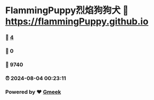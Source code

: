 # FlammingPuppy烈焰狗狗犬 :link: https://flammingPuppy.github.io 
### :page_facing_up: [4](https://flammingPuppy.github.io/tag.html) 
### :speech_balloon: 0 
### :hibiscus: 9740 
### :alarm_clock: 2024-08-04 00:23:11 
### Powered by :heart: [Gmeek](https://github.com/Meekdai/Gmeek)
